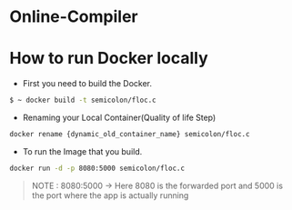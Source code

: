 # Online-Compiler

# How to run Docker locally

* First you need to build the Docker.

```bash
$ ~ docker build -t semicolon/floc.c
```

* Renaming your Local Container(Quality of life Step)

```bash
docker rename {dynamic_old_container_name} semicolon/floc.c
```

* To run the Image that you build.
```bash
docker run -d -p 8080:5000 semicolon/floc.c
```

> NOTE : 8080:5000 -> Here 8080 is the forwarded port and 5000 is the port where the app is actually running
